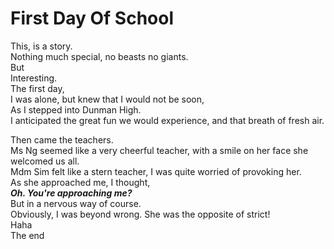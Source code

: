 # First Day Of School</br>
This, is a story.</br>
Nothing much special, no beasts no giants.</br>
But</br>
Interesting.</br>
The first day,</br>
I was alone, but knew that I would not be soon,</br>
As I stepped into Dunman High.</br>
I anticipated the great fun we would experience, and that breath of fresh air.</br>

Then came the teachers.</br>
Ms Ng seemed like a very cheerful teacher, with a smile on her face she welcomed us all.</br>
Mdm Sim felt like a stern teacher, I was quite worried of provoking her.</br>
As she approached me, I thought, </br>
***Oh. You're approaching me?***</br>
But in a nervous way of course.</br>
Obviously, I was beyond wrong. She was the opposite of strict!</br>
Haha</br>
The end</br>
